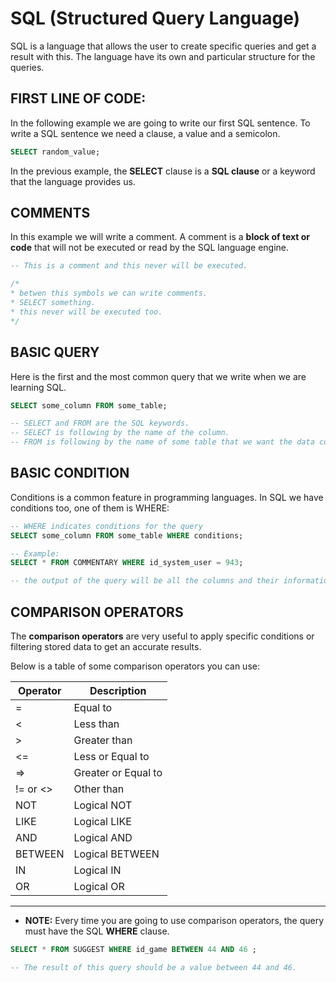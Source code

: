 # SQL (Structured Query Language)

SQL is a language that allows the user to create specific queries and get a result with this.
The language have its own and particular structure for the queries.

## FIRST LINE OF CODE:

In the following example we are going to write our first SQL sentence.
To write a SQL sentence we need a clause, a value and a semicolon.

```SQL
SELECT random_value;
```

In the previous example, the **SELECT** clause is a **SQL clause** or a keyword that the language provides us.

## COMMENTS

In this example we will write a comment. A comment is a **block of text or code** that will not be executed or read by the SQL language engine.

```SQL
-- This is a comment and this never will be executed.

/*
* betwen this symbols we can write comments.
* SELECT something.
* this never will be executed too.
*/
```
## BASIC QUERY

Here is the first and the most common query that we write when we are learning SQL.

```SQL
SELECT some_column FROM some_table;

-- SELECT and FROM are the SQL keywords.
-- SELECT is following by the name of the column.
-- FROM is following by the name of some table that we want the data comes from
```

## BASIC CONDITION

Conditions is a common feature in programming languages. In SQL we have conditions too, one of them is WHERE:

```SQL
-- WHERE indicates conditions for the query
SELECT some_column FROM some_table WHERE conditions;

-- Example:
SELECT * FROM COMMENTARY WHERE id_system_user = 943;

-- the output of the query will be all the columns and their information or data but only the rows where id_system_user is equal to 943.
```

## COMPARISON OPERATORS

The **comparison operators** are very useful to apply specific conditions or filtering stored data to get an accurate results.

Below is a table of some comparison operators you can use:

| Operator | Description         |
|----------|---------------------|
| =        | Equal to            |
| <        | Less than           |
| >        | Greater than        |
| <=       | Less or Equal to    |
| =>       | Greater or Equal to |
| != or <> | Other than          |
| NOT      | Logical NOT         |
| LIKE     | Logical LIKE        |
| AND      | Logical AND         |
| BETWEEN  | Logical BETWEEN     |
| IN       | Logical IN          |
| OR       | Logical OR          |

---

* **NOTE:** Every time you are going to use comparison operators, the query must have the SQL **WHERE** clause. 

```SQL
SELECT * FROM SUGGEST WHERE id_game BETWEEN 44 AND 46 ;

-- The result of this query should be a value between 44 and 46.
```